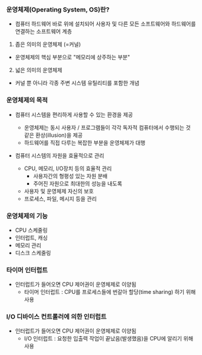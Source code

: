 ### 운영체제(Operating System, OS)란?

- 컴퓨터 하드웨어 바로 위에 설치되어 사용자 및 다른 모든 소프트웨어와 하드웨어를 연결하는 소프트웨어 계층

1) 좁은 의미의 운영체제 (=커널)

- 운영체제의 핵심 부분으로 "메모리에 상주하는 부분"

2) 넓은 의미의 운영체제

- 커널 뿐 아니라 각종 주변 시스템 유틸리티를 포함한 개념


### 운영체제의 목적

- 컴퓨터 시스템을 편리하게 사용할 수 있는 환경을 제공
    - 운영체제는 동시 사용자 / 프로그램들이 각각 독자적 컴퓨터에서 수행되는 것 같은 환상(illusion)을 제공
    - 하드웨어를 직접 다루는 복잡한 부분을 운영체제가 대행

- 컴퓨터 시스템의 자원을 효율적으로 관리
    - CPU, 메모리, I/O장치 등의 효율적 관리
        - 사용자간의 형평성 있는 자원 분배
        - 주어진 자원으로 최대한의 성능을 내도록
    - 사용자 및 운영체제 자신의 보호
    - 프로세스, 파일, 메시지 등을 관리


### 운영체제의 기능

- CPU 스케줄링
- 인터럽트, 캐싱
- 메모리 관리
- 디스크 스케줄링


### 타이머 인터럽트

- 인터럽트가 들어오면 CPU 제어권이 운영체제로 이양됨
    - 타이머 인터럽트 : CPU를 프로세스들에 번갈아 할당(time sharing) 하기 위해 사용


### I/O 디바이스 컨트롤러에 의한 인터럽트

- 인터럽트가 들어오면 CPU 제어권이 운영체제로 이양됨
    - I/O 인터럽트 : 요청한 입출력 작업이 끝났음(발생했음)을 CPU에 알리기 위해 사용